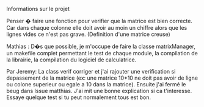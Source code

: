 Informations sur le projet

Penser �  faire une fonction pour verifier que la matrice est bien correcte. Car dans chaque colonne elle doit avoir au moin un chiffre alors que les lignes vides ce n'est pas grave. (Definition d'une matrice creuse)

Mathias : D�s que possible, je m'occupe de faire la classe matrixManager, un makefile complet permettant le test de chaque module, la compilation de la librairie, la compilation du logiciel de calculatrice.

Par Jeremy: La class verif corriger et j'ai rajouter une verification si depassement de la matrice (ex: une matrice 10*10 ne doit pas avoir de ligne ou colone superieur ou egale a 10 dans la matrice). Ensuite j'ai fermé le beug dans Issue matthias. J'ai mit une bonne explication si ca t'interesse. Essaye quelque test si tu peut normalement tous est bon. 

